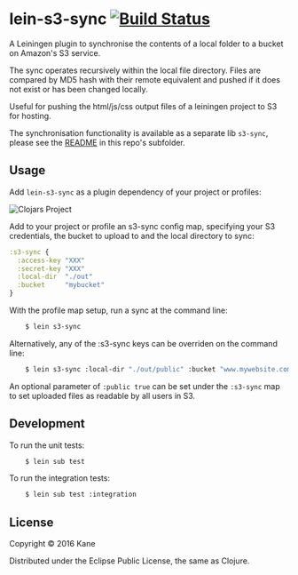# lein-s3-sync [![Build Status](https://travis-ci.org/kanej/lein-s3-sync.png)](https://travis-ci.org/kanej/lein-s3-sync)

A Leiningen plugin to synchronise the contents of a local folder
to a bucket on Amazon's S3 service.

The sync operates recursively within the local file directory.
Files are compared by MD5 hash with their remote equivalent and
pushed if it does not exist or has been changed locally.

Useful for pushing the html/js/css output files of a leiningen project
to S3 for hosting.

The synchronisation functionality is available as a separate lib `s3-sync`, please see the [README](https://github.com/kanej/lein-s3-sync/blob/master/s3-sync) in this repo's subfolder.

## Usage

Add `lein-s3-sync` as a plugin dependency of your project or profiles:

![Clojars Project](http://clojars.org/lein-s3-sync/latest-version.svg)

Add to your project or profile an s3-sync config map, specifying your S3 credentials,
the bucket to upload to and the local directory to sync:
```clojure
:s3-sync {
  :access-key "XXX"
  :secret-key "XXX"
  :local-dir  "./out"
  :bucket     "mybucket"
}
```
With the profile map setup, run a sync at the command line:
```bash
    $ lein s3-sync
```
Alternatively, any of the :s3-sync keys can be overriden on the command
line:
```bash
    $ lein s3-sync :local-dir "./out/public" :bucket "www.mywebsite.com"
```

An optional parameter of `:public true` can be set under the `:s3-sync`
map to set uploaded files as readable by all users in S3.

## Development

To run the unit tests:
```bash
    $ lein sub test
```

To run the integration tests:
```bash
    $ lein sub test :integration
```

## License

Copyright © 2016 Kane

Distributed under the Eclipse Public License, the same as Clojure.

